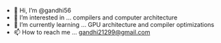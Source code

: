 - 👋 Hi, I’m @gandhi56
- 👀 I’m interested in ... compilers and computer architecture
- 🌱 I’m currently learning ... GPU architecture and compiler optimizations
- 📫 How to reach me ... gandhi21299@gmail.com

<!---
gandhi56/gandhi56 is a ✨ special ✨ repository because its `README.md` (this file) appears on your GitHub profile.
You can click the Preview link to take a look at your changes.
--->
